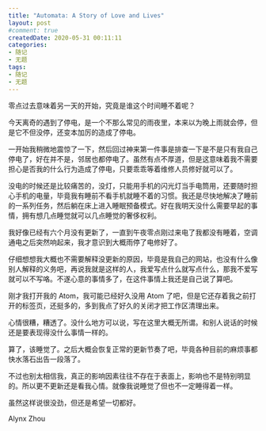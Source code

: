 ```yaml
---
title: "Automata: A Story of Love and Lives"
layout: post
#comment: true
createdDate: 2020-05-31 00:11:11
categories:
- 随记
- 无题
tags:
- 随记
- 无题
---
```

零点过去意味着另一天的开始，究竟是谁这个时间睡不着呢？

<!--more-->

今天离奇的遇到了停电，是一个不那么常见的雨夜里，本来以为晚上雨就会停，但是它不但没停，还变本加厉的造成了停电。

一开始我稍微地震惊了一下，然后回过神来第一件事是排查一下是不是只有我自己停电了，好在并不是，邻居也都停电了。虽然有点不厚道，但是这意味着我不需要担心是否我的什么行为造成了停电，只要乖乖等着维修人员修好就可以了。

没电的时候还是比较痛苦的，没灯，只能用手机的闪光灯当手电筒用，还要随时担心手机的电量，毕竟我有睡前不看手机就睡不着的习惯。我还是尽快地解决了睡前的一系列任务，然后躺在床上进入睡眠预备模式。好在我明天没什么需要早起的事情，拥有想几点睡觉就可以几点睡觉的奢侈权利。

我好像已经有六个月没有更新了，一直到午夜零点刚过来电了我都没有睡着，空调通电之后突然响起来，我才意识到大概雨停了电修好了。

仔细想想我大概也不需要解释没更新的原因，毕竟是我自己的网站，也没有什么像别人解释的义务吧，再说我就是这样的人，我爱写点什么就写点什么，那我不爱写就可以不写咯。不遂心意的事情多了，在这件事情上我还是自己说了算吧。

刚才我打开我的 Atom，我可能已经好久没用 Atom 了吧，但是它还存着我之前打开的标签页，还挺多的，多到我点了好久的关闭才把工作区清理出来。

心情很糟，糟透了。没什么地方可以说，写在这里大概无所谓。和别人说话的时候还是要表现得没什么事情一样的。

算了，该睡觉了。之后大概会恢复正常的更新节奏了吧，毕竟各种目前的麻烦事都快水落石出告一段落了。

不过也别太相信我，真正的影响因素往往不存在于表面上，影响也不是特别明显的。所以更不更新还是看我心情。就像我说睡觉了但也不一定睡得着一样。

虽然这样说很没劲，但还是希望一切都好。

Alynx Zhou
